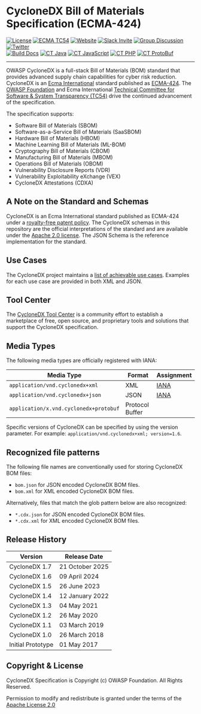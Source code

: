 
# CycloneDX Bill of Materials Specification (ECMA-424)

[![License][license-image]][license-url]
[![ECMA TC54](https://img.shields.io/badge/ECMA-TC54-FC7C00?labelColor=404040)](https://tc54.org) 
[![Website](https://img.shields.io/badge/https://-cyclonedx.org-blue.svg)](https://cyclonedx.org/)
[![Slack Invite](https://img.shields.io/badge/Slack-Join-blue?logo=slack&labelColor=393939)](https://cyclonedx.org/slack/invite)
[![Group Discussion](https://img.shields.io/badge/discussion-groups.io-blue.svg)](https://groups.io/g/CycloneDX)
[![Twitter](https://img.shields.io/twitter/url/http/shields.io.svg?style=social&label=Follow)](https://twitter.com/CycloneDX_Spec)  
[![Build Docs](https://github.com/CycloneDX/specification/actions/workflows/build_docs.yml/badge.svg)](https://github.com/CycloneDX/specification/actions/workflows/build_docs.yml)
[![CT Java](https://github.com/CycloneDX/specification/actions/workflows/test_java.yml/badge.svg)](https://github.com/CycloneDX/specification/actions/workflows/test_java.yml)
[![CT JavaScript](https://github.com/CycloneDX/specification/actions/workflows/test_js.yml/badge.svg)](https://github.com/CycloneDX/specification/actions/workflows/test_js.yml)
[![CT PHP](https://github.com/CycloneDX/specification/actions/workflows/test_php.yml/badge.svg)](https://github.com/CycloneDX/specification/actions/workflows/test_php.yml)
[![CT ProtoBuf](https://github.com/CycloneDX/specification/actions/workflows/test_proto.yml/badge.svg)](https://github.com/CycloneDX/specification/actions/workflows/test_proto.yml)    

----

OWASP CycloneDX is a full-stack Bill of Materials (BOM) standard that provides advanced supply chain capabilities for 
cyber risk reduction. CycloneDX is an [Ecma International](https://ecma-international.org/) standard published as 
[ECMA-424](https://ecma-international.org/publications-and-standards/standards/ecma-424/). 
The [OWASP Foundation](https://owasp.org/) and Ecma International [Technical Committee for Software & System Transparency (TC54)](https://tc54.org/) 
drive the continued advancement of the specification.

The specification supports:
* Software Bill of Materials (SBOM)
* Software-as-a-Service Bill of Materials (SaaSBOM)
* Hardware Bill of Materials (HBOM)
* Machine Learning Bill of Materials (ML-BOM)
* Cryptography Bill of Materials (CBOM)
* Manufacturing Bill of Materials (MBOM)
* Operations Bill of Materials (OBOM)
* Vulnerability Disclosure Reports (VDR)
* Vulnerability Exploitability eXchange (VEX)
* CycloneDX Attestations (CDXA)

## A Note on the Standard and Schemas
CycloneDX is an Ecma International standard published as ECMA-424 under a [royalty-free patent policy](https://ecma-international.org/policies/by-ipr/royalty-free-patent-policy-extension-option/). 
The CycloneDX schemas in this repository are the official interpretations of the standard and are available under the
[Apache 2.0 license](https://www.apache.org/licenses/LICENSE-2.0.txt). The JSON Schema is the reference implementation 
for the standard.

## Use Cases
The CycloneDX project maintains a [list of achievable use cases](https://cyclonedx.org/use-cases/). Examples for each
use case are provided in both XML and JSON.


## Tool Center
The [CycloneDX Tool Center](https://cyclonedx.org/tool-center/) is a community effort to establish a marketplace of 
free, open source, and proprietary tools and solutions that support the CycloneDX specification. 


## Media Types

The following media types are officially registered with IANA:

| Media Type | Format | Assignment |
|------------|--------|------------|
| `application/vnd.cyclonedx+xml` | XML | [IANA](https://www.iana.org/assignments/media-types/application/vnd.cyclonedx+xml) |
| `application/vnd.cyclonedx+json` | JSON | [IANA](https://www.iana.org/assignments/media-types/application/vnd.cyclonedx+json) |
| `application/x.vnd.cyclonedx+protobuf` | Protocol Buffer | |

Specific versions of CycloneDX can be specified by using the version parameter. For example: `application/vnd.cyclonedx+xml; version=1.6`.


## Recognized file patterns

The following file names are conventionally used for storing CycloneDX BOM files:
* `bom.json` for JSON encoded CycloneDX BOM files.
* `bom.xml` for XML encoded CycloneDX BOM files.

Alternatively, files that match the glob pattern below are also recognized:
* `*.cdx.json` for JSON encoded CycloneDX BOM files.
* `*.cdx.xml` for XML encoded CycloneDX BOM files.
    

## Release History

| Version           | Release Date    |
|-------------------|-----------------|
| CycloneDX 1.7     | 21 October 2025 |
| CycloneDX 1.6     | 09 April 2024   |
| CycloneDX 1.5     | 26 June 2023    |
| CycloneDX 1.4     | 12 January 2022 |
| CycloneDX 1.3     | 04 May 2021     |
| CycloneDX 1.2     | 26 May 2020     |
| CycloneDX 1.1     | 03 March 2019   |
| CycloneDX 1.0     | 26 March 2018   |
| Initial Prototype | 01 May 2017     |


## Copyright & License

CycloneDX Specification is Copyright (c) OWASP Foundation. All Rights Reserved.

Permission to modify and redistribute is granted under the terms of the [Apache License 2.0][license-url]

[license-image]: https://img.shields.io/badge/license-apache%20v2-brightgreen.svg
[license-url]: https://github.com/CycloneDX/specification/blob/master/LICENSE
